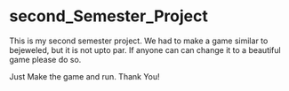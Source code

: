 # second_Semester_Project
This is my second semester project. We had to make a game similar to bejeweled, but it is not upto par.
If anyone can can change it to a beautiful game please do so.

Just Make the game and run.
Thank You!

